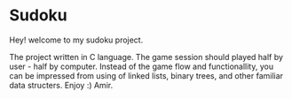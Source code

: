 # Sudoku

Hey! welcome to my sudoku project.

The project written in C language.
The game session should played half by user - half by computer.
Instead of the game flow and functionallity, you can be impressed from using of linked lists, binary trees, and other familiar data structers.
Enjoy :)
Amir.
